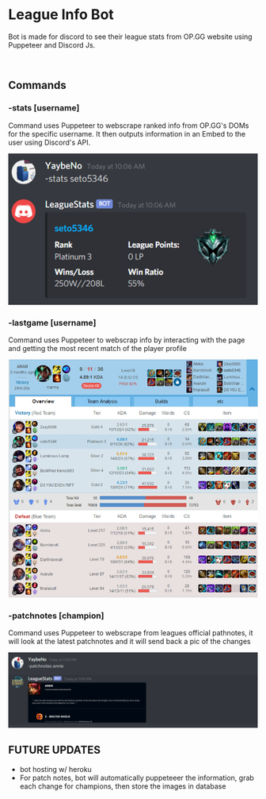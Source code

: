# League Info Bot

Bot is made for discord to see their league stats from OP.GG website using Puppeteer and Discord Js.

<br/>

## Commands

### -stats [username]

Command uses Puppeteer to webscrape ranked info from OP.GG's DOMs for the specific username. It then outputs information in an Embed to the user using Discord's API.

![](img/statsimg.png)

### -lastgame [username]

Command uses Puppeteer to webscrap info by interacting with the page and getting the most recent match of the player profile

![VISUAL:](img/match.png)

### -patchnotes [champion]

Command uses Puppeteer to webscrape from leagues official pathnotes, it will look at the latest patchnotes and it will send back a pic of the changes

![](img/lastpatch-command.png)


## FUTURE UPDATES
- bot hosting w/ heroku 
- For patch notes, bot will automatically puppeteeer the information, grab each change for champions, then store the images in database 
